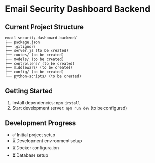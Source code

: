 # Email Security Dashboard Backend

## Current Project Structure

```
email-security-dashboard-backend/
├── package.json
├── .gitignore
├── server.js (to be created)
├── routes/ (to be created)
├── models/ (to be created)
├── controllers/ (to be created)
├── middleware/ (to be created)
├── config/ (to be created)
└── python-scripts/ (to be created)
```

## Getting Started

1. Install dependencies: `npm install`
2. Start development server: `npm run dev` (to be configured)

## Development Progress

- ✅ Initial project setup
- ⏳ Development environment setup
- ⏳ Docker configuration
- ⏳ Database setup
